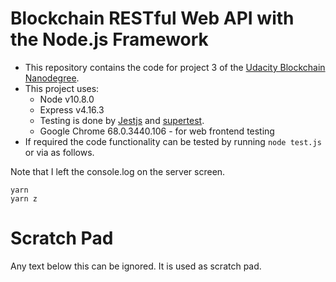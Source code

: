 # Blockchain RESTful Web API with the Node.js Framework

- This repository contains the code for project 3 of the
  [Udacity Blockchain Nanodegree](https://www.udacity.com/course/blockchain-developer-nanodegree--nd1309).
- This project uses:
  - Node v10.8.0
  - Express v4.16.3
  - Testing is done by [Jestjs](https://jestjs.io) and
    [supertest](https://www.npmjs.com/package/supertest).
  - Google Chrome 68.0.3440.106 - for web frontend testing
- If required the code functionality can be tested by running `node test.js`
  or via as follows.

Note that I left the console.log on the server screen.

```
yarn
yarn z
```

# Scratch Pad

Any text below this can be ignored. It is used as scratch pad.
